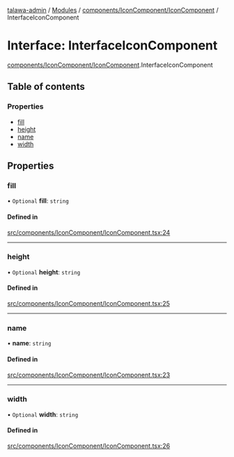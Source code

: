[talawa-admin](../README.md) / [Modules](../modules.md) / [components/IconComponent/IconComponent](../modules/components_IconComponent_IconComponent.md) / InterfaceIconComponent

# Interface: InterfaceIconComponent

[components/IconComponent/IconComponent](../modules/components_IconComponent_IconComponent.md).InterfaceIconComponent

## Table of contents

### Properties

- [fill](components_IconComponent_IconComponent.InterfaceIconComponent.md#fill)
- [height](components_IconComponent_IconComponent.InterfaceIconComponent.md#height)
- [name](components_IconComponent_IconComponent.InterfaceIconComponent.md#name)
- [width](components_IconComponent_IconComponent.InterfaceIconComponent.md#width)

## Properties

### fill

• `Optional` **fill**: `string`

#### Defined in

[src/components/IconComponent/IconComponent.tsx:24](https://github.com/git-init-priyanshu/talawa-admin-clone/blob/d03f5ca/src/components/IconComponent/IconComponent.tsx#L24)

___

### height

• `Optional` **height**: `string`

#### Defined in

[src/components/IconComponent/IconComponent.tsx:25](https://github.com/git-init-priyanshu/talawa-admin-clone/blob/d03f5ca/src/components/IconComponent/IconComponent.tsx#L25)

___

### name

• **name**: `string`

#### Defined in

[src/components/IconComponent/IconComponent.tsx:23](https://github.com/git-init-priyanshu/talawa-admin-clone/blob/d03f5ca/src/components/IconComponent/IconComponent.tsx#L23)

___

### width

• `Optional` **width**: `string`

#### Defined in

[src/components/IconComponent/IconComponent.tsx:26](https://github.com/git-init-priyanshu/talawa-admin-clone/blob/d03f5ca/src/components/IconComponent/IconComponent.tsx#L26)
